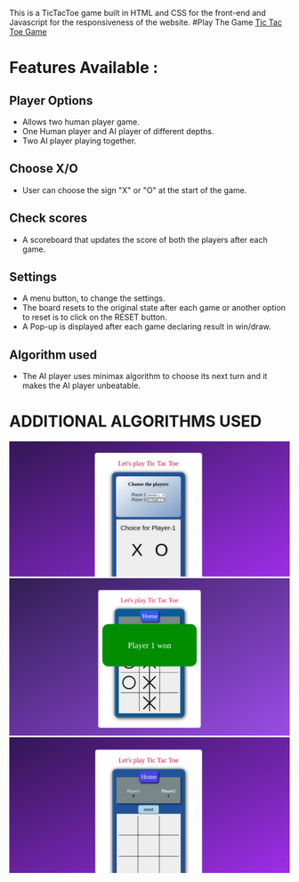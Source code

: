 This is a TicTacToe game built in HTML and CSS for the front-end and Javascript for the responsiveness of the website.
#Play The Game
<a href="https://anjalisoni3655.github.io/MarsCodeWar/">Tic Tac Toe Game</a>

# Features Available :

## Player Options 
- Allows two human player game.
- One Human player and AI player of different depths.
- Two AI player playing together.

## Choose X/O 
- User can choose the sign "X" or "O" at the start of the game.

## Check scores 
- A scoreboard that updates the score of both the players after each game.

## Settings 
- A menu button, to change the settings.
- The board resets to the original state after each game or another option to reset is to click on the RESET button.
- A Pop-up is displayed after each game declaring result in win/draw.

## Algorithm used
- The AI player uses minimax algorithm to choose its next turn and it makes the AI player unbeatable.

# ADDITIONAL ALGORITHMS USED


![Screenshot](images/image1.png)
![Screenshot](images/image2.png)
![Screenshot](images/image3.png)

